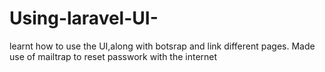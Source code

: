 # Using-laravel-UI-
learnt how to use the UI,along with botsrap and link different pages. Made use of mailtrap to reset passwork with the internet
